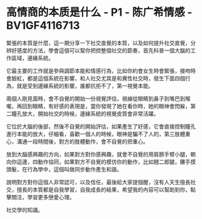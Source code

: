 # 高情商的本质是什么 - P1 - 陈广希情感 - BV1GF4116713

緊張的本質是什麼，這一期分享一下社交直覺的本質，以及如何提升社交直覺，分辨好感度的方法，學會這個可以幫你把控整個社交的節奏，首先科普一個大腦的工作區域，邊緣系統。

它最主要的工作就是參與調節本能和情感行為，比如你約會女生時會緊張，接吻時會臉紅，都是這個系統在影響，和人社交尤其是和異性社交時，發生下面四個行為，就是受到邊緣系統的影響，誰都抗拒不了，第一視覺本能。

兩個人剛見面時，會不自覺的開始一份視覺評估，視線從眼睛到鼻子到嘴巴到喉嚨，再回到眼睛，有好感的表現是，當你發現了她在看你時，她的眼神會閃躲，第二瞳孔放大，開始社交的時候，邊緣系統的視覺皮質會非常活躍。

它位於大腦的後部，然後不自覺的開始評估，如果產生了好感，它會直接控制瞳孔進行本能的放大，仔細看，喜歡一個人的時候，眼神是騙不了人的，第三肢體重心，溝通一段時間後，對方的肢體動作，會不自覺的把重心。

放到大腦感興趣的方向，如果對方對你感興趣，就會不自覺的用肩膀手臂小腿，朝向你這邊，四動作協同，如果對方不自覺的模仿你的動作，比如翹二郎腿，攤手摸頭髮，在行為學中，這個叫做同步動作產生和諧。

說明對方對你這個人非常認可，以及信任，最後給大家提個醒，沒有人天生擅長社交，擅長的本質都是自我學習，自我成長的結果，希望我的內容可以幫助到你，點擊關注，學習更多戀愛心理。

社交學的知識。